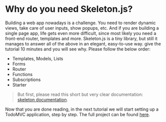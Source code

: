 # Why do you need Skeleton.js?

Building a web app nowadays is a challenge. You need to render dynamic views, take care of user inputs, show popups, etc.
And if you are building a single page app, life gets even more difficult, since most likely you need a front-end router,
templates and more.
Skeleton.js is a tiny library, but still it manages to answer all of the above in an elegant, easy-to-use way.
give the tutorial 10 minutes and you will see why.
Please follow the below order:
* Templates, Models, Lists
* Forms
* Router
* Functions
* Subscriptions
* Starter

> But first, please read this short but very clear documentation: [skeleton documentation](https://github.com/guypeer8/skeleton.js).

Now that you are done reading, in the next tutorial we will start setting up a TodoMVC application, step by step.
The full project can be found [here](https://github.com/guypeer8/skeleton.js/tree/master/examples/TodoMVC/public).